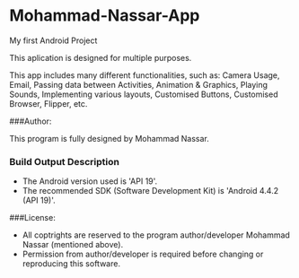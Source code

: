 # Mohammad-Nassar-App
My first Android Project

This aplication is designed for multiple purposes.

This app includes many different functionalities, such as: Camera Usage, Email, Passing data between Activities, Animation & Graphics, Playing Sounds, Implementing various layouts, Customised Buttons, Customised Browser, Flipper, etc.

###Author:

This program is fully designed by Mohammad Nassar.


### Build Output Description

- The Android version used is 'API 19'.
- The recommended SDK (Software Development Kit) is 'Android 4.4.2 (API 19)'.

###License:

* All coptrights are reserved to the program author/developer Mohammad Nassar (mentioned above).
* Permission from author/developer is required before changing or reproducing this software.

